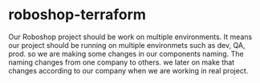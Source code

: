 # roboshop-terraform
Our Roboshop project should be work on multiple environments. It means our project should be running on multiple environmets such as dev, QA, prod. so we are making some changes in our components naming. The naming changes from one company to others. we later on make that changes according to our company when we are working in real project.